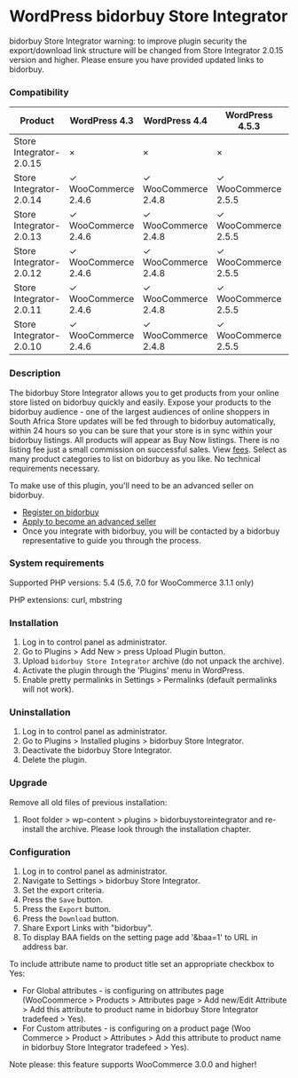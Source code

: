 # WordPress bidorbuy Store Integrator

bidorbuy Store Integrator warning: to improve plugin security the export/download link structure will be changed from Store Integrator 2.0.15 version and higher. Please ensure you have provided updated links to bidorbuy.

### Compatibility

|         Product         |     WordPress 4.3   |      WordPress 4.4   | WordPress 4.5.3     | WordPress 4.7.2      |  PHP version   |
|         -------         |          ---        |         ---          |       ---           |        ---           |      ---       |
| Store Integrator-2.0.15 | ×  | ×  | ×  | ✓ WooCommerce  3.0, 3.1, 3.2 | 5.4,  5.6 |
| Store Integrator-2.0.14 | ✓ WooCommerce 2.4.6 | ✓ WooCommerce 2.4.8 | ✓ WooCommerce 2.5.5 | ✓ WooCommerce  3.0, 3.1, 3.2 | 5.4,  5.6|
| Store Integrator-2.0.13 | ✓ WooCommerce 2.4.6 | ✓ WooCommerce 2.4.8 | ✓ WooCommerce 2.5.5 | ✓ WooCommerce  3.0, 3.1, 3.2 | 5.4,  5.6|
| Store Integrator-2.0.12 | ✓ WooCommerce 2.4.6 | ✓ WooCommerce 2.4.8 | ✓ WooCommerce 2.5.5 | ✓ WooCommerce  3.0, 3.1, 3.2 | 5.4,  5.6|
| Store Integrator-2.0.11 | ✓ WooCommerce 2.4.6 | ✓ WooCommerce 2.4.8 | ✓ WooCommerce 2.5.5 |         ×            | 5.4            |
| Store Integrator-2.0.10 | ✓ WooCommerce 2.4.6 | ✓ WooCommerce 2.4.8 | ✓ WooCommerce 2.5.5 |         ×            | 5.3            | 

### Description
The bidorbuy Store Integrator allows you to get products from your online store listed on bidorbuy quickly and easily.
Expose your products to the bidorbuy audience - one of the largest audiences of online shoppers in South Africa Store updates will be fed through to bidorbuy automatically, within 24 hours so you can be sure that your store is in sync within your bidorbuy listings. All products will appear as Buy Now listings. There is no listing fee just a small commission on successful sales. View [fees](https://support.bidorbuy.co.za/index.php?/Knowledgebase/Article/View/22/0/fee-rate-card---what-we-charge). Select as many product categories to list on bidorbuy as you like. No technical requirements necessary.

To make use of this plugin, you'll need to be an advanced seller on bidorbuy.
 * [Register on bidorbuy](https://www.bidorbuy.co.za/jsp/registration/UserRegistration.jsp?action=Modify)
 * [Apply to become an advanced seller](https://www.bidorbuy.co.za/jsp/seller/registration/UserSellersRequest.jsp)
 * Once you integrate with bidorbuy, you will be contacted by a bidorbuy representative to guide you through the process.

### System requirements

Supported PHP versions: 5.4 (5.6, 7.0 for WooCommerce 3.1.1 only)

PHP extensions: curl, mbstring

### Installation

1. Log in to control panel as administrator.
2. Go to Plugins > Add New > press Upload Plugin button.
3. Upload `bidorbuy Store Integrator` archive (do not unpack the archive).
4. Activate the plugin through the 'Plugins' menu in WordPress.
5. Enable pretty permalinks in Settings > Permalinks (default permalinks will not work).

### Uninstallation

1. Log in to control panel as administrator.
2. Go to Plugins > Installed plugins > bidorbuy Store Integrator.
3. Deactivate the bidorbuy Store Integrator.
4. Delete the plugin.

### Upgrade

Remove all old files of previous installation:

1. Root folder > wp-content > plugins > bidorbuystoreintegrator and re-install the archive. Please look through the installation chapter.

### Configuration

1. Log in to control panel as administrator.
2. Navigate to Settings > bidorbuy Store Integrator.
3. Set the export criteria.
4. Press the `Save` button.
5. Press the `Export` button.
6. Press the `Download` button.
7. Share Export Links with "bidorbuy".
8. To display BAA fields on the setting page add '&baa=1' to URL in address bar.

To include attribute name to product title set an appropriate checkbox to Yes:

- For Global attributes - is configuring on attributes page (WooCoommerce > Products > Attributes page > Add new/Edit Attribute > Add this attribute to product name in bidorbuy Store Integrator tradefeed > Yes).
- For Custom attributes - is configuring on a product page (Woo Commerce > Product > Attributes > Add this attribute to product name in bidorbuy Store Integrator tradefeed > Yes).

Note please: this feature supports WooCommerce 3.0.0 and higher!